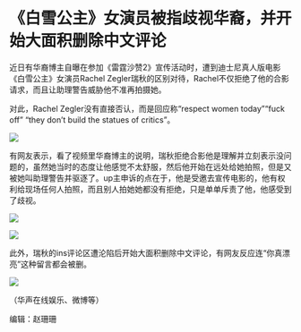 # 《白雪公主》女演员被指歧视华裔，并开始大面积删除中文评论

近日有华裔博主自曝在参加《雷霆沙赞2》宣传活动时，遭到迪士尼真人版电影《白雪公主》女演员Rachel
Zegler瑞秋的区别对待，Rachel不仅拒绝了他的合影请求，而且让助理警告威胁他不准再拍摄她。

对此，Rachel Zegler没有直接否认，而是回应称“respect women today”“fuck off” “they don’t build
the statues of critics”。

![](https://inews.gtimg.com/news_bt/Ou8mQrOE3XpeWiXNRdC13Q02ESi57Er2gEeF2poE86CPMAA/1000)

有网友表示，看了视频里华裔博主的说明，瑞秋拒绝合影他是理解并立刻表示没问题的，虽然她当时的态度让他感觉不太舒服，然后他开始在远处给她拍照，但是又被她叫助理警告并驱逐了。up主申诉的点在于，他是受邀去宣传电影的，他有权利给现场任何人拍照，而且别人拍她她都没有拒绝，只是单单斥责了他，他感受到了歧视。

![](https://inews.gtimg.com/news_bt/OxIIvY1PvYXmW7vnkwptnAY_KszcYUtuVQvmxpg_lZCUkAA/1000)

![](https://inews.gtimg.com/news_bt/OQC8bIsXOOFXEtKuDaDBTWZscE3s7uMJYCh9rsycCEDjwAA/1000)

此外，瑞秋的ins评论区遭沦陷后开始大面积删除中文评论，有网友反应连“你真漂亮”这种留言都会被删。

![](https://inews.gtimg.com/news_bt/OSI0ZS7a6TxnNl8t6S-0nJRpn8Vwwva4VYkO8HWrBef7kAA/1000)

（华声在线娱乐、微博等）

编辑：赵珊珊

